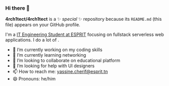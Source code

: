 ### Hi there 👋

**4rch1tect/4rch1tect** is a ✨ _special_ ✨ repository because its `README.md` (this file) appears on your GitHub profile.

I'm a [IT Engineering Student at ESPRIT](https://www.esprit.tn) focusing on fullstack serverless web applications. I do a lot of .


- 🔭 I’m currently working on my coding skills
- 🌱 I’m currently learning networking
- 👯 I’m looking to collaborate on educational platform
- 🤔 I’m looking for help with UI designers
- 📫 How to reach me: yassine.cherif@esprit.tn
- 😄 Pronouns: he/him
